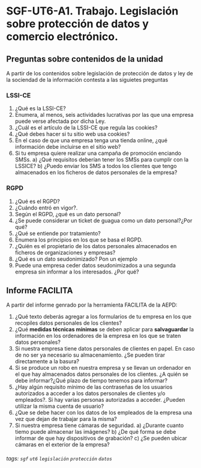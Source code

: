 # SGF-UT6-A1. Trabajo. Legislación sobre protección de datos y comercio electrónico. 
## Preguntas sobre contenidos de la unidad
A partir de los contenidos sobre legislación de protección de datos y ley de la sociendad de la información contesta a las siguietes preguntas
### LSSI-CE
1. ¿Qué es la LSSI-CE? 
2. Enumera, al menos, seis actividades lucrativas por las que una empresa puede verse afectada por dicha Ley.
3. ¿Cuál es el artículo de la LSSI-CE que regula las cookies? 
4. ¿Qué debes hacer si tu sitio web usa cookies?
5. En el caso de que una empresa tenga una tienda online, ¿qué información debe incluirse en el sitio web?
6. Si tu empresa quiere realizar una campaña de promoción enciando SMSs. 
    a) ¿Qué requisitos deberían tener los SMSs para cumplir con la LSSICE?
    b) ¿Puedo enviar los SMS a todos los clientes que tengo almacenados en los ficheros de datos personales de la empresa?


### RGPD
1. ¿Qué es el RGPD? 
2. ¿Cuándo entró en vigor?. 
3. Según el RGPD, ¿qué es un dato personal?
4. ¿Se puede considerar un ticket de guagua como un dato personal?¿Por qué?
5. ¿Qué se entiende por tratamiento? 
6. Enumera los principios en los que se basa el RGPD.
7. ¿Quién es el propietario de los datos personales almacenados en ficheros de organizaciones y empresas?
8. ¿Qué es un dato seudonimizado? Pon un ejemplo
9. Puede una empresa ceder datos seudonimizados a una segunda empresa sin informar a los interesados. ¿Por qué?




## Informe FACILITA
A partir del informe genrado por la herramienta FACILITA de la AEPD:
1. ¿Qué texto deberás agregar a los formularios de tu empresa en los que recopiles datos personales de los clientes?
2. ¿Qué **medidas técnicas mínimas** se deben aplicar para **salvaguardar** la información en los ordenadores de la empresa en los que se traten datos personales?
3. Si nuestra empresa tiene datos personales de clientes en papel. En caso de no ser ya necesario su almacenamiento. ¿Se pueden tirar directamente a la basura?
4. Si se produce un robo en nuestra empresa y se llevan un ordenador en el que hay almacenados datos personales de los clientes. ¿A quién se debe informar?¿Qué plazo de tiempo tenemos para informar?
5. ¿Hay algún requisito mínimo de las contraseñas de los usuarios autorizados a acceder a los datos personales de clientes y/o empleados?. Si hay varias personas autorizadas a acceder. ¿Pueden utilizar la misma cuenta de usuario?
6. ¿Que se debe hacer con los datos de los empleados de la empresa una vez que dejan de trabajar para la misma?
7. Si nuestra empresa tiene cámaras de seguridad. 
a) ¿Durante cuanto tiemo puede almacenar las imágenes?
b) ¿De qué forma se debe informar de que hay dispositivos de grabación?
c) ¿Se pueden ubicar cámaras en el exterior de la empresa?

###### tags: `sgf` `ut6` `legislación` `protección` `datos`